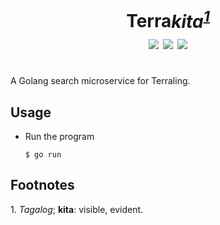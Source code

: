 <h1 align="center">Terra<i>kita<sup><a href="#def">1</a></sup></i><br>
<img src="https://img.shields.io/github/languages/code-size/svasandani/terrakita" />
<img src="https://img.shields.io/github/license/svasandani/terrakita" />
<img src="https://img.shields.io/github/last-commit/svasandani/terrakita" />
<br>
</h1>
<br>
A Golang search microservice for Terraling.

## Usage
- Run the program

    `$ go run`
  
## Footnotes

<a name="def">1. <i>Tagalog</i>; <b>kita</b>:  visible, evident.</a>
